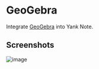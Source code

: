 # GeoGebra

Integrate [GeoGebra](https://www.geogebra.org/) into Yank Note.

## Screenshots

![image](https://registry.yank-note.com/cdn/@yank-note/extension-geogebra/1.2.0/3e6b2ee7-eeab-468b-8801-61722d811fa8.png)
